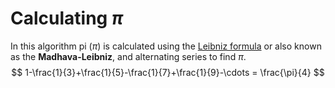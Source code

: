 # Calculating $\pi$

In this algorithm pi ($\pi$) is calculated using the [Leibniz formula](https://en.wikipedia.org/wiki/Leibniz_formula_for_%CF%80) or also known as the **Madhava-Leibniz**, and alternating series to find $\pi$.
$$
1-\frac{1}{3}+\frac{1}{5}-\frac{1}{7}+\frac{1}{9}-\cdots = \frac{\pi}{4}
$$